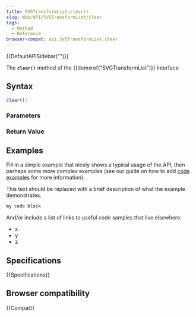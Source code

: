 ```yaml
---
title: SVGTransformList.clear()
slug: Web/API/SVGTransformList/clear
tags:
  - Method
  - Reference
browser-compat: api.SVGTransformList.clear
---
```

{{DefaultAPISidebar("")}}

The **`clear()`** method of the {{domxref("SVGTransformList")}} interface 

## Syntax

```js
clear();
```

### Parameters



### Return Value



## Examples

Fill in a simple example that nicely shows a typical usage of the API, then perhaps some more complex examples (see our guide on how to add [code examples](/en-US/docs/MDN/Contribute/Structures/Code_examples) for more information).

This text should be replaced with a brief description of what the example demonstrates.

```js
my code block
```

And/or include a list of links to useful code samples that live elsewhere:

*   x
*   y
*   z

## Specifications

{{Specifications}}

## Browser compatibility

{{Compat}}

